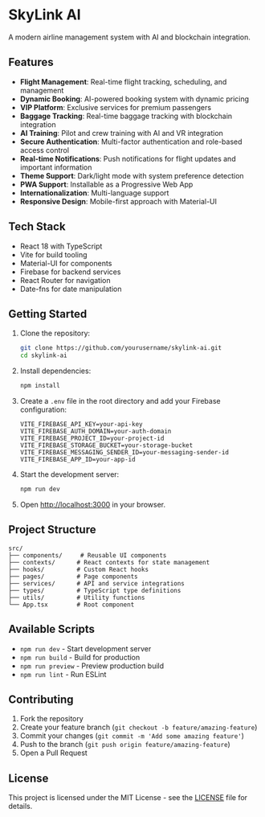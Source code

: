 # SkyLink AI

A modern airline management system with AI and blockchain integration.

## Features

- **Flight Management**: Real-time flight tracking, scheduling, and management
- **Dynamic Booking**: AI-powered booking system with dynamic pricing
- **VIP Platform**: Exclusive services for premium passengers
- **Baggage Tracking**: Real-time baggage tracking with blockchain integration
- **AI Training**: Pilot and crew training with AI and VR integration
- **Secure Authentication**: Multi-factor authentication and role-based access control
- **Real-time Notifications**: Push notifications for flight updates and important information
- **Theme Support**: Dark/light mode with system preference detection
- **PWA Support**: Installable as a Progressive Web App
- **Internationalization**: Multi-language support
- **Responsive Design**: Mobile-first approach with Material-UI

## Tech Stack

- React 18 with TypeScript
- Vite for build tooling
- Material-UI for components
- Firebase for backend services
- React Router for navigation
- Date-fns for date manipulation

## Getting Started

1. Clone the repository:
   ```bash
   git clone https://github.com/yourusername/skylink-ai.git
   cd skylink-ai
   ```

2. Install dependencies:
   ```bash
   npm install
   ```

3. Create a `.env` file in the root directory and add your Firebase configuration:
   ```
   VITE_FIREBASE_API_KEY=your-api-key
   VITE_FIREBASE_AUTH_DOMAIN=your-auth-domain
   VITE_FIREBASE_PROJECT_ID=your-project-id
   VITE_FIREBASE_STORAGE_BUCKET=your-storage-bucket
   VITE_FIREBASE_MESSAGING_SENDER_ID=your-messaging-sender-id
   VITE_FIREBASE_APP_ID=your-app-id
   ```

4. Start the development server:
   ```bash
   npm run dev
   ```

5. Open [http://localhost:3000](http://localhost:3000) in your browser.

## Project Structure

```
src/
├── components/     # Reusable UI components
├── contexts/      # React contexts for state management
├── hooks/         # Custom React hooks
├── pages/         # Page components
├── services/      # API and service integrations
├── types/         # TypeScript type definitions
├── utils/         # Utility functions
└── App.tsx        # Root component
```

## Available Scripts

- `npm run dev` - Start development server
- `npm run build` - Build for production
- `npm run preview` - Preview production build
- `npm run lint` - Run ESLint

## Contributing

1. Fork the repository
2. Create your feature branch (`git checkout -b feature/amazing-feature`)
3. Commit your changes (`git commit -m 'Add some amazing feature'`)
4. Push to the branch (`git push origin feature/amazing-feature`)
5. Open a Pull Request

## License

This project is licensed under the MIT License - see the [LICENSE](LICENSE) file for details.
